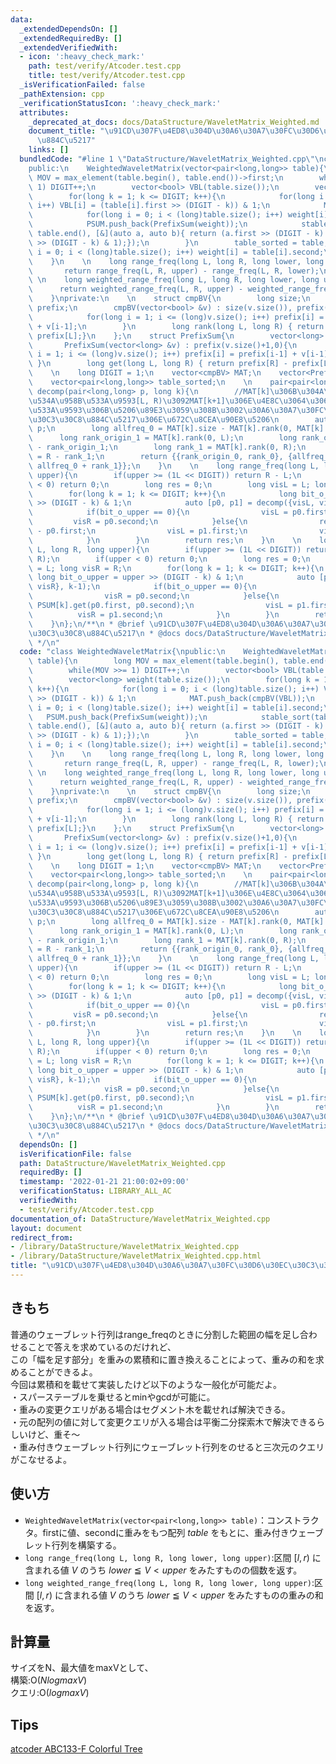 ```yaml
---
data:
  _extendedDependsOn: []
  _extendedRequiredBy: []
  _extendedVerifiedWith:
  - icon: ':heavy_check_mark:'
    path: test/verify/Atcoder.test.cpp
    title: test/verify/Atcoder.test.cpp
  _isVerificationFailed: false
  _pathExtension: cpp
  _verificationStatusIcon: ':heavy_check_mark:'
  attributes:
    _deprecated_at_docs: docs/DataStructure/WaveletMatrix_Weighted.md
    document_title: "\u91CD\u307F\u4ED8\u304D\u30A6\u30A7\u30FC\u30D6\u30EC\u30C3\u30C8\
      \u884C\u5217"
    links: []
  bundledCode: "#line 1 \"DataStructure/WaveletMatrix_Weighted.cpp\"\nclass WeightedWaveletMatrix{\n\
    public:\n    WeightedWaveletMatrix(vector<pair<long,long>> table){\n        long\
    \ MOV = max_element(table.begin(), table.end())->first;\n        while(MOV >>=\
    \ 1) DIGIT++;\n        vector<bool> VBL(table.size());\n        vector<long> weight(table.size());\n\
    \        for(long k = 1; k <= DIGIT; k++){\n            for(long i = 0; i < (long)table.size();\
    \ i++) VBL[i] = (table[i].first >> (DIGIT - k)) & 1;\n            MAT.push_back(cmpBV(VBL));\n\
    \            for(long i = 0; i < (long)table.size(); i++) weight[i] = table[i].second;\n\
    \            PSUM.push_back(PrefixSum(weight));\n            stable_sort(table.begin(),\
    \ table.end(), [&](auto a, auto b){ return (a.first >> (DIGIT - k) & 1) < (b.first\
    \ >> (DIGIT - k) & 1);});\n        }\n        table_sorted = table;\n        for(long\
    \ i = 0; i < (long)table.size(); i++) weight[i] = table[i].second;\n        PSUM.push_back(PrefixSum(weight));\n\
    \    }\n    \n    long range_freq(long L, long R, long lower, long upper){\n \
    \       return range_freq(L, R, upper) - range_freq(L, R, lower);\n    }\n   \
    \ \n    long weighted_range_freq(long L, long R, long lower, long upper){\n  \
    \      return weighted_range_freq(L, R, upper) - weighted_range_freq(L, R, lower);\n\
    \    }\nprivate:\n    \n    struct cmpBV{\n        long size;\n        vector<long>\
    \ prefix;\n        cmpBV(vector<bool> &v) : size(v.size()), prefix(v.size()+1,0){\n\
    \            for(long i = 1; i <= (long)v.size(); i++) prefix[i] = prefix[i-1]\
    \ + v[i-1];\n        }\n        long rank(long L, long R) { return prefix[R] -\
    \ prefix[L];}\n    };\n    struct PrefixSum{\n        vector<long> prefix;\n \
    \       PrefixSum(vector<long> &v) : prefix(v.size()+1,0){\n            for(long\
    \ i = 1; i <= (long)v.size(); i++) prefix[i] = prefix[i-1] + v[i-1];\n       \
    \ }\n        long get(long L, long R) { return prefix[R] - prefix[L];}\n    };\n\
    \    \n    long DIGIT = 1;\n    vector<cmpBV> MAT;\n    vector<PrefixSum> PSUM;\n\
    \    vector<pair<long,long>> table_sorted;\n    \n    pair<pair<long,long>,pair<long,long>>\
    \ decomp(pair<long,long> p, long k){\n        //MAT[k]\u306B\u304A\u3051\u308B\
    \u534A\u958B\u533A\u9593[L, R)\u3092MAT[k+1]\u306E\u4E8C\u3064\u306E\u534A\u958B\
    \u533A\u9593\u306B\u5206\u89E3\u3059\u308B\u3002\u30A6\u30A7\u30FC\u30D6\u30EC\
    \u30C3\u30C8\u884C\u5217\u306E\u672C\u8CEA\u90E8\u5206\n        auto [L, R] =\
    \ p;\n        long allfreq_0 = MAT[k].size - MAT[k].rank(0, MAT[k].size);\n  \
    \      long rank_origin_1 = MAT[k].rank(0, L);\n        long rank_origin_0 = L\
    \ - rank_origin_1;\n        long rank_1 = MAT[k].rank(0, R);\n        long rank_0\
    \ = R - rank_1;\n        return {{rank_origin_0, rank_0}, {allfreq_0 + rank_origin_1,\
    \ allfreq_0 + rank_1}};\n    }\n    \n    long range_freq(long L, long R, long\
    \ upper){\n        if(upper >= (1L << DIGIT)) return R - L;\n        if(upper\
    \ < 0) return 0;\n        long res = 0;\n        long visL = L; long visR = R;\n\
    \        for(long k = 1; k <= DIGIT; k++){\n            long bit_o_upper = upper\
    \ >> (DIGIT - k) & 1;\n            auto [p0, p1] = decomp({visL, visR}, k-1);\n\
    \            if(bit_o_upper == 0){\n                visL = p0.first;\n       \
    \         visR = p0.second;\n            }else{\n                res += p0.second\
    \ - p0.first;\n                visL = p1.first;\n                visR = p1.second;\n\
    \            }\n        }\n        return res;\n    }\n    \n    long weighted_range_freq(long\
    \ L, long R, long upper){\n        if(upper >= (1L << DIGIT)) return PSUM[0].get(L,\
    \ R);\n        if(upper < 0) return 0;\n        long res = 0;\n        long visL\
    \ = L; long visR = R;\n        for(long k = 1; k <= DIGIT; k++){\n           \
    \ long bit_o_upper = upper >> (DIGIT - k) & 1;\n            auto [p0, p1] = decomp({visL,\
    \ visR}, k-1);\n            if(bit_o_upper == 0){\n                visL = p0.first;\n\
    \                visR = p0.second;\n            }else{\n                res +=\
    \ PSUM[k].get(p0.first, p0.second);\n                visL = p1.first;\n      \
    \          visR = p1.second;\n            }\n        }\n        return res;\n\
    \    }\n};\n/**\n * @brief \u91CD\u307F\u4ED8\u304D\u30A6\u30A7\u30FC\u30D6\u30EC\
    \u30C3\u30C8\u884C\u5217\n * @docs docs/DataStructure/WaveletMatrix_Weighted.md\n\
    \ */\n"
  code: "class WeightedWaveletMatrix{\npublic:\n    WeightedWaveletMatrix(vector<pair<long,long>>\
    \ table){\n        long MOV = max_element(table.begin(), table.end())->first;\n\
    \        while(MOV >>= 1) DIGIT++;\n        vector<bool> VBL(table.size());\n\
    \        vector<long> weight(table.size());\n        for(long k = 1; k <= DIGIT;\
    \ k++){\n            for(long i = 0; i < (long)table.size(); i++) VBL[i] = (table[i].first\
    \ >> (DIGIT - k)) & 1;\n            MAT.push_back(cmpBV(VBL));\n            for(long\
    \ i = 0; i < (long)table.size(); i++) weight[i] = table[i].second;\n         \
    \   PSUM.push_back(PrefixSum(weight));\n            stable_sort(table.begin(),\
    \ table.end(), [&](auto a, auto b){ return (a.first >> (DIGIT - k) & 1) < (b.first\
    \ >> (DIGIT - k) & 1);});\n        }\n        table_sorted = table;\n        for(long\
    \ i = 0; i < (long)table.size(); i++) weight[i] = table[i].second;\n        PSUM.push_back(PrefixSum(weight));\n\
    \    }\n    \n    long range_freq(long L, long R, long lower, long upper){\n \
    \       return range_freq(L, R, upper) - range_freq(L, R, lower);\n    }\n   \
    \ \n    long weighted_range_freq(long L, long R, long lower, long upper){\n  \
    \      return weighted_range_freq(L, R, upper) - weighted_range_freq(L, R, lower);\n\
    \    }\nprivate:\n    \n    struct cmpBV{\n        long size;\n        vector<long>\
    \ prefix;\n        cmpBV(vector<bool> &v) : size(v.size()), prefix(v.size()+1,0){\n\
    \            for(long i = 1; i <= (long)v.size(); i++) prefix[i] = prefix[i-1]\
    \ + v[i-1];\n        }\n        long rank(long L, long R) { return prefix[R] -\
    \ prefix[L];}\n    };\n    struct PrefixSum{\n        vector<long> prefix;\n \
    \       PrefixSum(vector<long> &v) : prefix(v.size()+1,0){\n            for(long\
    \ i = 1; i <= (long)v.size(); i++) prefix[i] = prefix[i-1] + v[i-1];\n       \
    \ }\n        long get(long L, long R) { return prefix[R] - prefix[L];}\n    };\n\
    \    \n    long DIGIT = 1;\n    vector<cmpBV> MAT;\n    vector<PrefixSum> PSUM;\n\
    \    vector<pair<long,long>> table_sorted;\n    \n    pair<pair<long,long>,pair<long,long>>\
    \ decomp(pair<long,long> p, long k){\n        //MAT[k]\u306B\u304A\u3051\u308B\
    \u534A\u958B\u533A\u9593[L, R)\u3092MAT[k+1]\u306E\u4E8C\u3064\u306E\u534A\u958B\
    \u533A\u9593\u306B\u5206\u89E3\u3059\u308B\u3002\u30A6\u30A7\u30FC\u30D6\u30EC\
    \u30C3\u30C8\u884C\u5217\u306E\u672C\u8CEA\u90E8\u5206\n        auto [L, R] =\
    \ p;\n        long allfreq_0 = MAT[k].size - MAT[k].rank(0, MAT[k].size);\n  \
    \      long rank_origin_1 = MAT[k].rank(0, L);\n        long rank_origin_0 = L\
    \ - rank_origin_1;\n        long rank_1 = MAT[k].rank(0, R);\n        long rank_0\
    \ = R - rank_1;\n        return {{rank_origin_0, rank_0}, {allfreq_0 + rank_origin_1,\
    \ allfreq_0 + rank_1}};\n    }\n    \n    long range_freq(long L, long R, long\
    \ upper){\n        if(upper >= (1L << DIGIT)) return R - L;\n        if(upper\
    \ < 0) return 0;\n        long res = 0;\n        long visL = L; long visR = R;\n\
    \        for(long k = 1; k <= DIGIT; k++){\n            long bit_o_upper = upper\
    \ >> (DIGIT - k) & 1;\n            auto [p0, p1] = decomp({visL, visR}, k-1);\n\
    \            if(bit_o_upper == 0){\n                visL = p0.first;\n       \
    \         visR = p0.second;\n            }else{\n                res += p0.second\
    \ - p0.first;\n                visL = p1.first;\n                visR = p1.second;\n\
    \            }\n        }\n        return res;\n    }\n    \n    long weighted_range_freq(long\
    \ L, long R, long upper){\n        if(upper >= (1L << DIGIT)) return PSUM[0].get(L,\
    \ R);\n        if(upper < 0) return 0;\n        long res = 0;\n        long visL\
    \ = L; long visR = R;\n        for(long k = 1; k <= DIGIT; k++){\n           \
    \ long bit_o_upper = upper >> (DIGIT - k) & 1;\n            auto [p0, p1] = decomp({visL,\
    \ visR}, k-1);\n            if(bit_o_upper == 0){\n                visL = p0.first;\n\
    \                visR = p0.second;\n            }else{\n                res +=\
    \ PSUM[k].get(p0.first, p0.second);\n                visL = p1.first;\n      \
    \          visR = p1.second;\n            }\n        }\n        return res;\n\
    \    }\n};\n/**\n * @brief \u91CD\u307F\u4ED8\u304D\u30A6\u30A7\u30FC\u30D6\u30EC\
    \u30C3\u30C8\u884C\u5217\n * @docs docs/DataStructure/WaveletMatrix_Weighted.md\n\
    \ */\n"
  dependsOn: []
  isVerificationFile: false
  path: DataStructure/WaveletMatrix_Weighted.cpp
  requiredBy: []
  timestamp: '2022-01-21 21:00:02+09:00'
  verificationStatus: LIBRARY_ALL_AC
  verifiedWith:
  - test/verify/Atcoder.test.cpp
documentation_of: DataStructure/WaveletMatrix_Weighted.cpp
layout: document
redirect_from:
- /library/DataStructure/WaveletMatrix_Weighted.cpp
- /library/DataStructure/WaveletMatrix_Weighted.cpp.html
title: "\u91CD\u307F\u4ED8\u304D\u30A6\u30A7\u30FC\u30D6\u30EC\u30C3\u30C8\u884C\u5217"
---
```

## きもち

普通のウェーブレット行列はrange_freqのときに分割した範囲の幅を足し合わせることで答えを求めているのだけれど、  
この「幅を足す部分」を重みの累積和に置き換えることによって、重みの和を求めることができるよ。  
今回は累積和を載せて実装したけど以下のような一般化が可能だよ。  
・スパーステーブルを乗せるとminやgcdが可能に。  
・重みの変更クエリがある場合はセグメント木を載せれば解決できる。  
・元の配列の値に対して変更クエリが入る場合は平衡二分探索木で解決できるらしいけど、重そ〜  
・重み付きウェーブレット行列にウェーブレット行列をのせると三次元のクエリがこなせるよ。  

## 使い方  
- `WeightedWaveletMatrix(vector<pair<long,long>> table)`：コンストラクタ。firstに値、secondに重みをもつ配列 $table$ をもとに、重み付きウェーブレット行列を構築する。  
- `long range_freq(long L, long R, long lower, long upper)`:区間 $[l, r)$ に含まれる値 $V$ のうち $lower ≦ V < upper$ をみたすものの個数を返す。　　
- `long weighted_range_freq(long L, long R, long lower, long upper)`:区間 $[l, r)$ に含まれる値 $V$ のうち $lower ≦ V < upper$ をみたすものの重みの和を返す。　　

## 計算量
サイズをN、最大値をmaxVとして、  
構築:$\mathrm{O}(NlogmaxV)$  
クエリ:$\mathrm{O}(logmaxV)$  

## Tips
[atcoder ABC133-F Colorful Tree](https://atcoder.jp/contests/abc133/tasks/abc133_f)  
